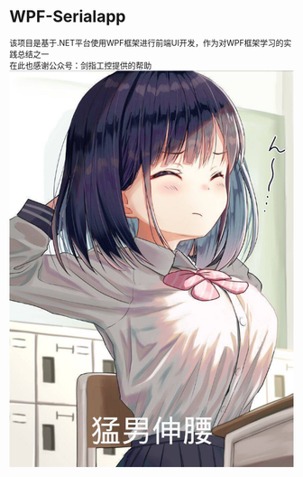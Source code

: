# WPF-Serialapp
该项目是基于.NET平台使用WPF框架进行前端UI开发，作为对WPF框架学习的实践总结之一  
在此也感谢公众号：剑指工控提供的帮助  
![这是图片](https://github.com/wmhl2001/WPF-Serialapp/blob/main/4CE878FBDDFEA413F21AFC3EC94D4085.jpg)
